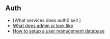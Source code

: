 ## Auth

- [What services does auth0 sell ] 
- [What does admin ui look like](https://www.identityserver.com/documentation/admin-ui/)
- [How to setup a user management database](http://jasonwatmore.com/post/2018/06/26/aspnet-core-21-simple-api-for-authentication-registration-and-user-management)

